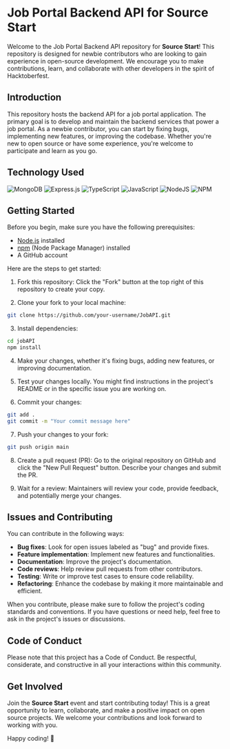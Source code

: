 # Job Portal Backend API for Source Start

Welcome to the Job Portal Backend API repository for **Source Start**! This repository is designed for newbie contributors who are looking to gain experience in open-source development. We encourage you to make contributions, learn, and collaborate with other developers in the spirit of Hacktoberfest.

## Introduction

This repository hosts the backend API for a job portal application. The primary goal is to develop and maintain the backend services that power a job portal. As a newbie contributor, you can start by fixing bugs, implementing new features, or improving the codebase. Whether you're new to open source or have some experience, you're welcome to participate and learn as you go.

## Technology Used
![MongoDB](https://img.shields.io/badge/MongoDB-%234ea94b.svg?style=for-the-badge&logo=mongodb&logoColor=white) ![Express.js](https://img.shields.io/badge/express.js-%23404d59.svg?style=for-the-badge&logo=express&logoColor=%2361DAFB) ![TypeScript](https://img.shields.io/badge/typescript-%23007ACC.svg?style=for-the-badge&logo=typescript&logoColor=white) ![JavaScript](https://img.shields.io/badge/javascript-%23323330.svg?style=for-the-badge&logo=javascript&logoColor=%23F7DF1E) ![NodeJS](https://img.shields.io/badge/node.js-6DA55F?style=for-the-badge&logo=node.js&logoColor=white) ![NPM](https://img.shields.io/badge/NPM-%23CB3837.svg?style=for-the-badge&logo=npm&logoColor=white)



## Getting Started

Before you begin, make sure you have the following prerequisites:

- [Node.js](https://nodejs.org) installed
- [npm](https://www.npmjs.com) (Node Package Manager) installed
- A GitHub account

Here are the steps to get started:

1. Fork this repository: Click the "Fork" button at the top right of this repository to create your copy.

2. Clone your fork to your local machine:

```bash
git clone https://github.com/your-username/JobAPI.git
```

3. Install dependencies:

```bash
cd jobAPI
npm install
```

4. Make your changes, whether it's fixing bugs, adding new features, or improving documentation.

5. Test your changes locally. You might find instructions in the project's README or in the specific issue you are working on.

6. Commit your changes:

```bash
git add .
git commit -m "Your commit message here"
```

7. Push your changes to your fork:

```bash
git push origin main
```

8. Create a pull request (PR): Go to the original repository on GitHub and click the "New Pull Request" button. Describe your changes and submit the PR.

9. Wait for a review: Maintainers will review your code, provide feedback, and potentially merge your changes.

## Issues and Contributing

You can contribute in the following ways:

- **Bug fixes**: Look for open issues labeled as "bug" and provide fixes.
- **Feature implementation**: Implement new features and functionalities.
- **Documentation**: Improve the project's documentation.
- **Code reviews**: Help review pull requests from other contributors.
- **Testing**: Write or improve test cases to ensure code reliability.
- **Refactoring**: Enhance the codebase by making it more maintainable and efficient.

When you contribute, please make sure to follow the project's coding standards and conventions. If you have questions or need help, feel free to ask in the project's issues or discussions.

## Code of Conduct

Please note that this project has a Code of Conduct. Be respectful, considerate, and constructive in all your interactions within this community.

## Get Involved

Join the **Source Start** event and start contributing today! This is a great opportunity to learn, collaborate, and make a positive impact on open source projects. We welcome your contributions and look forward to working with you.

Happy coding! 🚀
